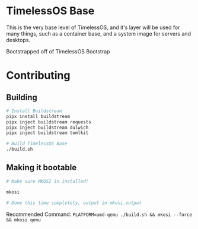 # TimelessOS Base

This is the very base level of TimelessOS, and it's layer will be used for many things, such as a container base, and a system image for servers and desktops.

Bootstrapped off of TimelessOS Bootstrap

# Contributing

## Building

```bash
# Install Buildstream
pipx install buildstream
pipx inject buildstream requests
pipx inject buildstream dulwich
pipx inject buildstream tomlkit

# Build TimelessOS Base
./build.sh
```

## Making it bootable

```bash
# Make sure MKOSI is installed!

mkosi

# Done this time completely, output in mkosi.output
```

Recommended Command:
`PLATFORM=amd-qemu ./build.sh && mkosi --force && mkosi qemu`